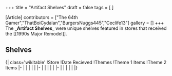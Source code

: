 +++
title = "Artifact Shelves"
draft = false
tags = [ ]

[Article]
contributors = ["The 64th Gamer","ThatBoiCydalan","BurgersNuggs445","Ceclife13"]
gallery = []
+++
The **_Artifact Shelves**_ were unique shelves featured in stores that received the [[1990s Major Remodel]].

##  Shelves ## 
{| class='wikitable'
!Store
!Date Recieved
!Themes
!Theme 1 Items
!Theme 2 Items
|-
|
|
|
|
|
|-
|
|
|
|
|
|-
|
|
|
|
|
|}